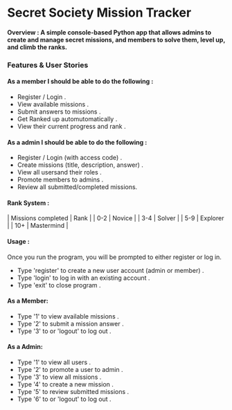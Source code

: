 # Secret Society Mission Tracker



#### Overview : A simple console-based Python app that allows admins to create and manage secret missions, and members to solve them, level up, and climb the ranks.

### Features & User Stories
#### As a member I should be able to do the following :
- Register / Login .
- View available missions .
- Submit answers to missions .
- Get Ranked up automutomatically .
- View their current progress and rank .

#### As a admin I should be able to do the following :
- Register / Login (with access code) .
- Create missions (title, description, answer) .
- View all usersand their roles . 
- Promote members to admins . 
- Review all submitted/completed missions.

#### Rank System :
| Missions completed |    Rank    |
| 0-2                | Novice     |
| 3-4                | Solver     |
| 5-9                | Explorer   |
| 10+                | Mastermind |


#### Usage :

 Once you run the program, you will be prompted to either register or log in.

 - Type 'register' to create a new user account (admin or member) .
 - Type 'login' to log in with an existing account .
 - Type 'exit' to close program .

#### As a Member:
- Type '1' to view available missions .
- Type '2' to submit a mission answer .
- Type '3' to or 'logout' to log out .

#### As a Admin:
- Type '1' to view all users .
- Type '2' to promote a user to admin .
- Type '3' to view all missions .
- Type '4' to create a new mission .
- Type '5' to review submitted missions .
- Type '6' to or 'logout' to log out . 

